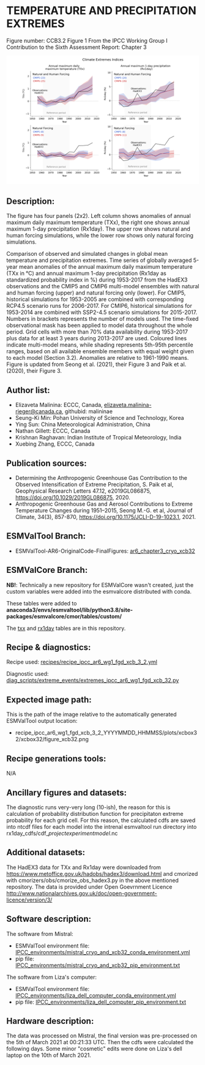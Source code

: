 
TEMPERATURE AND PRECIPITATION EXTREMES
============

Figure number: CCB3.2 Figure 1
From the IPCC Working Group I Contribution to the Sixth Assessment Report: Chapter 3

![CCB 3.2 Figure 1](ar6_wg1_chap3_ccb3_2_fig1_temperature_and_precipitations_extremes.png?raw=true)


Description:
------------
The figure has four panels (2x2). Left column shows anomalies of annual maximum daily maximum 
temperature (TXx), the right one shows annual maximum 1-day precipitation (Rx1day). The upper row
shows natural and human forcing simulations, while the lower row shows only natural forcing simulations. 

Comparison of observed and simulated changes in global mean temperature and precipitation extremes. 
Time series of globally averaged 5-year mean anomalies of the annual maximum daily maximum 
temperature (TXx in °C) and annual maximum 1-day precipitation (Rx1day as standardized probability
index in %) during 1953-2017 from the HadEX3 observations and the CMIP5 and CMIP6 multi-model 
ensembles with natural and human forcing (upper) and natural forcing only (lower). For CMIP5, 
historical simulations for 1953-2005 are combined with corresponding RCP4.5 scenario runs for 
2006-2017. For CMIP6, historical simulations for 1953-2014 are combined with SSP2-4.5 scenario 
simulations for 2015-2017. Numbers in brackets represents the number of models used. The time-fixed
observational mask has been applied to model data throughout the whole period. Grid cells with more
than 70% data availability during 1953-2017 plus data for at least 3 years during 2013-2017 are 
used. Coloured lines indicate multi-model means, while shading represents 5th-95th percentile 
ranges, based on all available ensemble members with equal weight given to each model 
(Section 3.2). Anomalies are relative to 1961-1990 means. Figure is updated from 
Seong et al. (2021), their Figure 3 and Paik et al. (2020), their Figure 3.

Author list:
------------
- Elizaveta Malinina: ECCC, Canada, elizaveta.malinina-rieger@canada.ca, githubid: malininae 
- Seung-Ki Min: Pohan University of Science and Technology, Korea
- Ying Sun: China Meteorological Administration, China
- Nathan Gillett: ECCC, Canada
- Krishnan Raghavan: Indian Institute of Tropical Meteorology, India
- Xuebing Zhang, ECCC, Canada

Publication sources:
--------------------
- Determining the Anthropogenic Greenhouse Gas Contribution to the Observed Intensification of 
  Extreme Precipitation, S. Paik et al, Geophysical Research Letters 47.12, e2019GL086875,
  https://doi.org/10.1029/2019GL086875, 2020.
- Anthropogenic Greenhouse Gas and Aerosol Contributions to Extreme Temperature Changes during 
  1951–2015, Seong M.-G. et al, Journal of Climate, 34(3), 857-870, 
  https://doi.org/10.1175/JCLI-D-19-1023.1, 2021.

ESMValTool Branch:
------------------
- ESMValTool-AR6-OriginalCode-FinalFigures: [ar6_chapter3_cryo_xcb32](https://github.com/ipcc-wgi/ESMValTool-AR6-OriginalCode-FinalFigures/tree/ar6_chapter3_cryo_xcb32/)

ESMValCore Branch:
------------------
**NB!**: Technically a new repository for ESMValCore wasn't created, just the custom variables were
added into the esmvalcore distributed with conda.  

These tables were added to **anaconda3/envs/esmvaltool/lib/python3.8/site-packages/esmvalcore/cmor/tables/custom/**
 
The [txx](../esmvalcore_custom_variables/CMOR_txx.dat) and [rx1day](../esmvalcore_custom_variables/CMOR_rx1day.dat) 
tables are in this repository. 

Recipe & diagnostics:
---------------------
Recipe used: [recipes/recipe_ipcc_ar6_wg1_fgd_xcb_3_2.yml](https://github.com/ipcc-wgi/ESMValTool-AR6-OriginalCode-FinalFigures/blob/ar6_chapter3_cryo_xcb32/esmvaltool/recipes/recipe_ipcc_ar6_wg1_fgd_xcb_3_2.yml)

Diagnostic used: [diag_scripts/extreme_events/extremes_ipcc_ar6_wg1_fgd_xcb_32.py](https://github.com/ipcc-wgi/ESMValTool-AR6-OriginalCode-FinalFigures/blob/ar6_chapter3_cryo_xcb32/esmvaltool/diag_scripts/extreme_events/extremes_ipcc_ar6_wg1_fgd_xcb_32.py)

Expected image path:
--------------------
This is the path of the image relative to the automatically generated ESMValTool output location:
- recipe_ipcc_ar6_wg1_fgd_xcb_3_2_YYYYMMDD_HHMMSS/plots/xcbox32/xcbox32/figure_xcb32.png 

Recipe generations tools: 
-------------------------
N/A

Ancillary figures and datasets:
-------------------------------
The diagnostic runs very-very long (10-ish), the reason for this is calculation of probability 
distribution function for precipitaton extreme probability for each grid cell. For this reason, 
the calculated cdfs are saved into ntcdf files for each model into the intrenal esmvaltool run 
directory into rx1day_cdfs/cdf_$project$_$experiment$_$model$.nc

Additional datasets:
--------------------
The HadEX3 data for TXx and Rx1day were downloaded from https://www.metoffice.gov.uk/hadobs/hadex3/download.html
and cmorized with cmorizers/obs/cmorize_obs_hadex3.py in the above mentioned repository. The data 
is provided under Open Goevrnment Licence http://www.nationalarchives.gov.uk/doc/open-government-licence/version/3/

Software description:
---------------------
The software from Mistral:
- ESMValTool environment file: [IPCC_environments/mistral_cryo_and_xcb32_conda_environment.yml](https://github.com/ipcc-wgi/ESMValTool-AR6-OriginalCode-FinalFigures/blob/main/IPCC_environments/mistral_cryo_and_xcb32_conda_environment.yml)
- pip file: [IPCC_environments/mistral_cryo_and_xcb32_pip_environment.txt](https://github.com/ipcc-wgi/ESMValTool-AR6-OriginalCode-FinalFigures/blob/main/IPCC_environments/mistral_cryo_and_xcb32_pip_environment.txt)

The software from Liza's computer:
- ESMValTool environment file: [IPCC_environments/liza_dell_computer_conda_environment.yml](https://github.com/ipcc-wgi/ESMValTool-AR6-OriginalCode-FinalFigures/blob/main/IPCC_environments/liza_dell_computer_conda_environment.yml)
- pip file: [IPCC_environments/liza_dell_computer_pip_environment.txt](https://github.com/ipcc-wgi/ESMValTool-AR6-OriginalCode-FinalFigures/blob/main/IPCC_environments/liza_dell_computer_pip_environment.txt)


Hardware description:
---------------------
The data was processed on Mistral, the final version was pre-processed on the 5th of March 2021 
at 00:21:33 UTC. Then the cdfs were calculated the following days. Some minor "cosmetic" edits 
were done on Liza's dell laptop on the 10th of March 2021.
